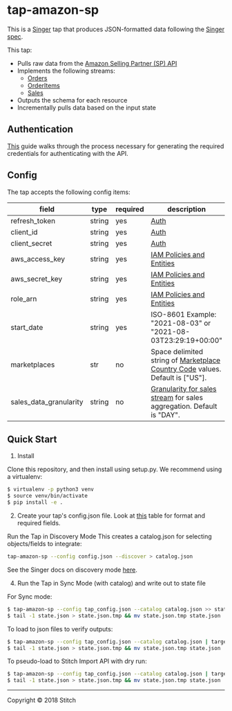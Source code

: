 # tap-amazon-sp

This is a [Singer](https://singer.io) tap that produces JSON-formatted data
following the [Singer
spec](https://github.com/singer-io/getting-started/blob/master/SPEC.md).

This tap:

- Pulls raw data from the [Amazon Selling Partner (SP) API](https://github.com/amzn/selling-partner-api-docs/blob/main/guides/en-US/developer-guide/SellingPartnerApiDeveloperGuide.md#connecting-to-the-selling-partner-api)
- Implements the following streams:
  - [Orders](https://github.com/amzn/selling-partner-api-docs/blob/main/references/orders-api/ordersV0.md#getorders)
  - [OrderItems](https://github.com/amzn/selling-partner-api-docs/blob/main/references/orders-api/ordersV0.md#getorderitems)
  - [Sales](https://github.com/amzn/selling-partner-api-docs/blob/main/references/sales-api/sales.md#parameters)
- Outputs the schema for each resource
- Incrementally pulls data based on the input state

## Authentication

[This](https://github.com/amzn/selling-partner-api-docs/blob/main/guides/en-US/developer-guide/SellingPartnerApiDeveloperGuide.md#connecting-to-the-selling-partner-api) guide walks through the process necessary for generating the required credentials for authenticating with the API.

## Config

The tap accepts the following config items:

| field                  | type   | required | description                                                                                                                                                                                                |
|------------------------|--------|----------|------------------------------------------------------------------------------------------------------------------------------------------------------------------------------------------------------------|
| refresh_token          | string | yes      | [Auth](https://github.com/amzn/selling-partner-api-docs/blob/main/guides/en-US/developer-guide/SellingPartnerApiDeveloperGuide.md#step-1-request-a-login-with-amazon-access-token)                         |
| client_id              | string | yes      | [Auth](https://github.com/amzn/selling-partner-api-docs/blob/main/guides/en-US/developer-guide/SellingPartnerApiDeveloperGuide.md#step-1-request-a-login-with-amazon-access-token)                         |
| client_secret          | string | yes      | [Auth](https://github.com/amzn/selling-partner-api-docs/blob/main/guides/en-US/developer-guide/SellingPartnerApiDeveloperGuide.md#step-1-request-a-login-with-amazon-access-token)                         |
| aws_access_key         | string | yes      | [IAM Policies and Entities](https://github.com/amzn/selling-partner-api-docs/blob/main/guides/en-US/developer-guide/SellingPartnerApiDeveloperGuide.md#creating-and-configuring-iam-policies-and-entities) |
| aws_secret_key         | string | yes      | [IAM Policies and Entities](https://github.com/amzn/selling-partner-api-docs/blob/main/guides/en-US/developer-guide/SellingPartnerApiDeveloperGuide.md#creating-and-configuring-iam-policies-and-entities) |
| role_arn               | string | yes      | [IAM Policies and Entities](https://github.com/amzn/selling-partner-api-docs/blob/main/guides/en-US/developer-guide/SellingPartnerApiDeveloperGuide.md#creating-and-configuring-iam-policies-and-entities) |
| start_date             | string | yes      | ISO-8601  Example: "2021-08-03" or "2021-08-03T23:29:19+00:00"                                                                                                                                             |
| marketplaces            | str | no       | Space delimited string of [Marketplace Country Code](https://github.com/amzn/selling-partner-api-docs/blob/main/guides/en-US/developer-guide/SellingPartnerApiDeveloperGuide.md#marketplaceid-values) values. Default is ["US"].        |
| sales_data_granularity | string | no       | [Granularity for sales stream](https://github.com/amzn/selling-partner-api-docs/blob/main/references/sales-api/sales.md#granularity) for sales aggregation. Default is "DAY".                                                                 |

## Quick Start

1. Install

Clone this repository, and then install using setup.py. We recommend using a virtualenv:

```bash
$ virtualenv -p python3 venv
$ source venv/bin/activate
$ pip install -e .
```

2. Create your tap's config.json file. Look at [this](#config) table for format and required fields.

Run the Tap in Discovery Mode This creates a catalog.json for selecting objects/fields to integrate:

```bash
tap-amazon-sp --config config.json --discover > catalog.json
```

See the Singer docs on discovery mode [here](https://github.com/singer-io/getting-started/blob/master/docs/DISCOVERY_MODE.md#discovery-mode).

4. Run the Tap in Sync Mode (with catalog) and write out to state file

For Sync mode:

```bash
$ tap-amazon-sp --config tap_config.json --catalog catalog.json >> state.json
$ tail -1 state.json > state.json.tmp && mv state.json.tmp state.json
```

To load to json files to verify outputs:

```bash
$ tap-amazon-sp --config tap_config.json --catalog catalog.json | target-json >> state.json
$ tail -1 state.json > state.json.tmp && mv state.json.tmp state.json
```

To pseudo-load to Stitch Import API with dry run:

```bash
$ tap-amazon-sp --config tap_config.json --catalog catalog.json | target-stitch --config target_config.json --dry-run >> state.json
$ tail -1 state.json > state.json.tmp && mv state.json.tmp state.json
```

---

Copyright &copy; 2018 Stitch
